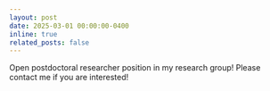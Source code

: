 ```yaml
---
layout: post
date: 2025-03-01 00:00:00-0400
inline: true
related_posts: false
---
```


Open postdoctoral researcher position in my research group! Please contact me if you are interested!
